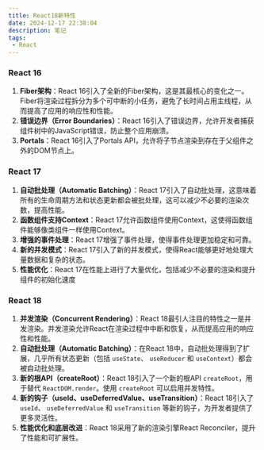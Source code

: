 ```yaml
---
title: React18新特性
date: 2024-12-17 22:38:04
description: 笔记
tags:
 - React 
---
```


### React 16

1. **Fiber架构**：React 16引入了全新的Fiber架构，这是其最核心的变化之一。Fiber将渲染过程拆分为多个可中断的小任务，避免了长时间占用主线程，从而提高了应用的响应性和性能。
2. **错误边界（Error Boundaries）**：React 16引入了错误边界，允许开发者捕获组件树中的JavaScript错误，防止整个应用崩溃。
3. **Portals**：React 16引入了Portals API，允许将子节点渲染到存在于父组件之外的DOM节点上。

### React 17

1. **自动批处理（Automatic Batching）**：React 17引入了自动批处理，这意味着所有的生命周期方法和状态更新都会被批处理，这可以减少不必要的渲染次数，提高性能。
2. **函数组件支持Context**：React 17允许函数组件使用Context，这使得函数组件能够像类组件一样使用Context。
3. **增强的事件处理**：React 17增强了事件处理，使得事件处理更加稳定和可靠。
4. **新的并发模式**：React 17引入了新的并发模式，使得React能够更好地处理大量数据和复杂的状态。
5. **性能优化**：React 17在性能上进行了大量优化，包括减少不必要的渲染和提升组件的初始化速度

### React 18

1. **并发渲染（Concurrent Rendering）**：React 18最引人注目的特性之一是并发渲染。并发渲染允许React在渲染过程中中断和恢复，从而提高应用的响应性和性能。
2. **自动批处理（Automatic Batching）**：在React 18中，自动批处理得到了扩展，几乎所有状态更新（包括 `useState`、 `useReducer` 和 `useContext`）都会被自动批处理。
3. **新的根API（createRoot）**：React 18引入了一个新的根API `createRoot`，用于替代 `ReactDOM.render`。使用 `createRoot` 可以启用并发特性。
4. **新的钩子（useId、useDeferredValue、useTransition）**：React 18引入了 `useId`、 `useDeferredValue` 和 `useTransition` 等新的钩子，为开发者提供了更多灵活性。
5. **性能优化和底层改进**：React 18采用了新的渲染引擎React Reconciler，提升了性能和可扩展性。